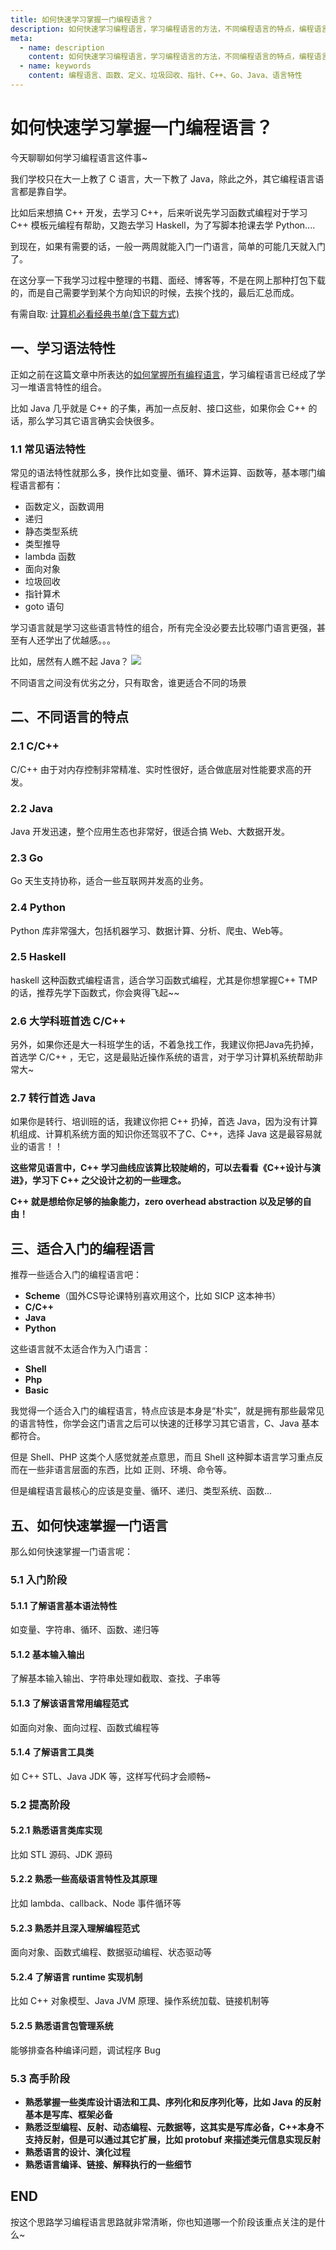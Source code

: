 ```yaml
---
title: 如何快速学习掌握一门编程语言？
description: 如何快速学习编程语言，学习编程语言的方法，不同编程语言的特点，编程语言的特性
meta:
  - name: description
    content: 如何快速学习编程语言，学习编程语言的方法，不同编程语言的特点，编程语言的特性
  - name: keywords
    content: 编程语言、函数、定义、垃圾回收、指针、C++、Go、Java、语言特性
--- 
```


# 如何快速学习掌握一门编程语言？

今天聊聊如何学习编程语言这件事~

我们学校只在大一上教了 C 语言，大一下教了 Java，除此之外，其它编程语言语言都是靠自学。

比如后来想搞 C++ 开发，去学习 C++，后来听说先学习函数式编程对于学习 C++ 模板元编程有帮助，又跑去学习 Haskell，为了写脚本抢课去学 Python....

到现在，如果有需要的话，一般一两周就能入门一门语言，简单的可能几天就入门了。

在这分享一下我学习过程中整理的书籍、面经、博客等，不是在网上那种打包下载的，而是自己需要学到某个方向知识的时候，去挨个找的，最后汇总而成。

有需自取: [计算机必看经典书单(含下载方式)](/resource/pdf.html)

## 一、学习语法特性

正如之前在这篇文章中所表达的[如何掌握所有编程语言](https://www.yuque.com/csguide/index/gn5cl1c650f33919)，学习编程语言已经成了学习一堆语言特性的组合。

比如 Java 几乎就是 C++ 的子集，再加一点反射、接口这些，如果你会 C++ 的话，那么学习其它语言确实会快很多。

### 1.1 常见语法特性
常见的语法特性就那么多，换作比如变量、循环、算术运算、函数等，基本哪门编程语言都有：
- 函数定义，函数调用
- 递归
- 静态类型系统
- 类型推导
- lambda 函数
- 面向对象
- 垃圾回收
- 指针算术
- goto 语句

学习语言就是学习这些语言特性的组合，所有完全没必要去比较哪门语言更强，甚至有人还学出了优越感。。。

比如，居然有人瞧不起 Java？
![](https://cdn.how2cs.cn/gzh/008i3skNgy1gs0qu7n6dbj30ol0ktn04.jpg)

不同语言之间没有优劣之分，只有取舍，谁更适合不同的场景

## 二、不同语言的特点

### 2.1 C/C++
C/C++ 由于对内存控制非常精准、实时性很好，适合做底层对性能要求高的开发。

### 2.2 Java
Java 开发迅速，整个应用生态也非常好，很适合搞 Web、大数据开发。

### 2.3 Go
Go 天生支持协称，适合一些互联网并发高的业务。

### 2.4 Python

Python 库非常强大，包括机器学习、数据计算、分析、爬虫、Web等。

### 2.5 Haskell
haskell 这种函数式编程语言，适合学习函数式编程，尤其是你想掌握C++ TMP 的话，推荐先学下函数式，你会爽得飞起~~

### 2.6 大学科班首选 C/C++

另外，如果你还是大一科班学生的话，不着急找工作，我建议你把Java先扔掉，首选学 C/C++ ，无它，这是最贴近操作系统的语言，对于学习计算机系统帮助非常大~

### 2.7 转行首选 Java
如果你是转行、培训班的话，我建议你把 C++ 扔掉，首选 Java，因为没有计算机组成、计算机系统方面的知识你还驾驭不了C、C++，选择 Java 这是最容易就业的语言！！

**这些常见语言中，C++ 学习曲线应该算比较陡峭的，可以去看看《C++设计与演进》，学习下 C++ 之父设计之初的一些理念。**

**C++ 就是想给你足够的抽象能力，zero overhead abstraction 以及足够的自由！**

## 三、适合入门的编程语言
推荐一些适合入门的编程语言吧：

- **Scheme**（国外CS导论课特别喜欢用这个，比如 SICP 这本神书）
- **C/C++**
- **Java**
- **Python**

这些语言就不太适合作为入门语言：
* **Shell**
* **Php**
* **Basic**

我觉得一个适合入门的编程语言，特点应该是本身是“朴实”，就是拥有那些最常见的语言特性，你学会这门语言之后可以快速的迁移学习其它语言，C、Java 基本都符合。

但是 Shell、PHP 这类个人感觉就差点意思，而且 Shell 这种脚本语言学习重点反而在一些非语言层面的东西，比如 正则、环境、命令等。

但是编程语言最核心的应该是变量、循环、递归、类型系统、函数...

## 五、如何快速掌握一门语言
那么如何快速掌握一门语言呢：
### 5.1 入门阶段

#### 5.1.1 了解语言基本语法特性

如变量、字符串、循环、函数、递归等

#### 5.1.2 基本输入输出

了解基本输入输出、字符串处理如截取、查找、子串等

#### 5.1.3 了解该语言常用编程范式

如面向对象、面向过程、函数式编程等

#### 5.1.4 了解语言工具类
如 C++ STL、Java JDK 等，这样写代码才会顺畅~

### 5.2 提高阶段

#### 5.2.1 熟悉语言类库实现

比如 STL 源码、JDK 源码

#### 5.2.2 熟悉一些高级语言特性及其原理

比如 lambda、callback、Node 事件循环等
#### 5.2.3 熟悉并且深入理解编程范式

面向对象、函数式编程、数据驱动编程、状态驱动等

#### 5.2.4 了解语言 runtime 实现机制

比如 C++ 对象模型、Java JVM 原理、操作系统加载、链接机制等

#### 5.2.5 熟悉语言包管理系统

能够排查各种编译问题，调试程序 Bug

### 5.3 高手阶段

* **熟悉掌握一些类库设计语法和工具、序列化和反序列化等，比如 Java 的反射基本是写库、框架必备**
* **熟悉泛型编程、反射、动态编程、元数据等，这其实是写库必备，C++本身不支持反射，但是可以通过其它扩展，比如 protobuf 来描述类元信息实现反射**
* **熟悉语言的设计、演化过程**
* **熟悉语言编译、链接、解释执行的一些细节**

## END
按这个思路学习编程语言思路就非常清晰，你也知道哪一个阶段该重点关注的是什么~